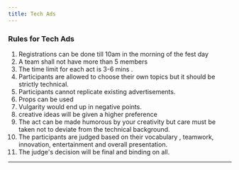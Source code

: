 ```yaml
---
title: Tech Ads
---
```



### Rules for Tech Ads

1.  Registrations can be done till 10am in the morning of the fest day 
2.  A team shall not have more than 5 members
3.  The time limit for each act is 3-6 mins .
4.  Participants are allowed to choose their own topics but it should   be strictly technical. 
5.  Participants cannot replicate existing advertisements.
6.  Props can be used 
7.  Vulgarity would end up in negative points.
8.   creative ideas will be given a higher preference
9.  The act can be made humorous by your creativity but care must be taken not to deviate from the technical background.
10. The participants are judged based on their vocabulary , teamwork, innovation, entertainment and overall presentation.
11. The judge's decision will be final and binding on all.




<!---
<div class='button -regular center'>
<a  target="_blank" href="https://goo.gl/forms/72b2qspIRFUfTpRM2">Register for Paper Presentaion</a> 
</div>



<hr>


> Contact:
   
* Likith <a href="tel:+919535402471">+91 95354 02471</a>
* Mahanth   <a href="tel:+919632405840">+91 96324 05840</a>
* Email id   <a href="mailto:{{ site.email }}">rnsecetechfest@gmail.com</a>

--->
<hr>


<style>
.button {
  display: flex;
  overflow: hidden;

  margin: 10px;
  padding: 12px 12px;

  cursor: pointer;
  user-select: none;
  transition: all 60ms ease-in-out;
  text-align: center;
  white-space: nowrap;
  text-decoration: none !important;
  text-transform: none;
  text-transform: capitalize;

  color: #fff;
  border: 0 none;
  border-radius: 4px;

  font-size: 14px;
  font-weight: 500;
  line-height: 1.3;

  -webkit-appearance: none;
  -moz-appearance:    none;
  appearance:         none;
 
  justify-content: center;
  align-items: center;
  flex: 0 0 160px;

  &:hover {
    transition: all 60ms ease;

    opacity: .85;
  }
  
  &:active {
    transition: all 60ms ease;
    opacity: .75;
  }
  
  &:focus {
    outline: 1px dotted #959595;
    outline-offset: -4px;
  }
}


.button.-regular {
  color: #202129;
  background-color: #edeeee;
  
  &:hover {
    color: #202129;
    background-color: #e1e2e2;
    opacity: 1;
  }
  
  &:active {
    background-color: #d5d6d6;
    opacity: 1;
  }
}
</style>

